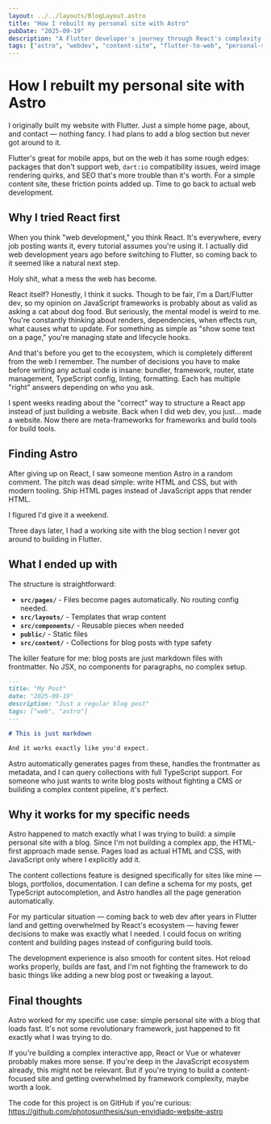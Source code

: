 ```yaml
---
layout: ../../layouts/BlogLayout.astro
title: "How I rebuilt my personal site with Astro"
pubDate: "2025-09-19"
description: "A Flutter developer's journey through React's complexity to building a fast, content-focused personal site with Astro."
tags: ["astro", "webdev", "content-site", "flutter-to-web", "personal-site"]
---
```


# How I rebuilt my personal site with Astro

I originally built my website with Flutter. Just a simple home page, about, and contact — nothing fancy. I had plans to add a blog section but never got around to it.

Flutter's great for mobile apps, but on the web it has some rough edges: packages that don't support web, `dart:io` compatibility issues, weird image rendering quirks, and SEO that's more trouble than it's worth. For a simple content site, these friction points added up. Time to go back to actual web development.

## Why I tried React first

When you think "web development," you think React. It's everywhere, every job posting wants it, every tutorial assumes you're using it. I actually did web development years ago before switching to Flutter, so coming back to it seemed like a natural next step.

Holy shit, what a mess the web has become.

React itself? Honestly, I think it sucks. Though to be fair, I'm a Dart/Flutter dev, so my opinion on JavaScript frameworks is probably about as valid as asking a cat about dog food. But seriously, the mental model is weird to me. You're constantly thinking about renders, dependencies, when effects run, what causes what to update. For something as simple as "show some text on a page," you're managing state and lifecycle hooks.

And that's before you get to the ecosystem, which is completely different from the web I remember. The number of decisions you have to make before writing any actual code is insane: bundler, framework, router, state management, TypeScript config, linting, formatting. Each has multiple "right" answers depending on who you ask.

I spent weeks reading about the "correct" way to structure a React app instead of just building a website. Back when I did web dev, you just... made a website. Now there are meta-frameworks for frameworks and build tools for build tools.

## Finding Astro

After giving up on React, I saw someone mention Astro in a random comment. The pitch was dead simple: write HTML and CSS, but with modern tooling. Ship HTML pages instead of JavaScript apps that render HTML.

I figured I'd give it a weekend.

Three days later, I had a working site with the blog section I never got around to building in Flutter.

## What I ended up with

The structure is straightforward:

- **`src/pages/`** - Files become pages automatically. No routing config needed.
- **`src/layouts/`** - Templates that wrap content  
- **`src/components/`** - Reusable pieces when needed
- **`public/`** - Static files
- **`src/content/`** - Collections for blog posts with type safety

The killer feature for me: blog posts are just markdown files with frontmatter. No JSX, no components for paragraphs, no complex setup.

```markdown
---
title: "My Post"
date: "2025-09-19"
description: "Just a regular blog post"
tags: ["web", "astro"]
---

# This is just markdown

And it works exactly like you'd expect.
```

Astro automatically generates pages from these, handles the frontmatter as metadata, and I can query collections with full TypeScript support. For someone who just wants to write blog posts without fighting a CMS or building a complex content pipeline, it's perfect.

## Why it works for my specific needs

Astro happened to match exactly what I was trying to build: a simple personal site with a blog. Since I'm not building a complex app, the HTML-first approach made sense. Pages load as actual HTML and CSS, with JavaScript only where I explicitly add it.

The content collections feature is designed specifically for sites like mine — blogs, portfolios, documentation. I can define a schema for my posts, get TypeScript autocompletion, and Astro handles all the page generation automatically.

For my particular situation — coming back to web dev after years in Flutter land and getting overwhelmed by React's ecosystem — having fewer decisions to make was exactly what I needed. I could focus on writing content and building pages instead of configuring build tools.

The development experience is also smooth for content sites. Hot reload works properly, builds are fast, and I'm not fighting the framework to do basic things like adding a new blog post or tweaking a layout.

## Final thoughts

Astro worked for my specific use case: simple personal site with a blog that loads fast. It's not some revolutionary framework, just happened to fit exactly what I was trying to do.

If you're building a complex interactive app, React or Vue or whatever probably makes more sense. If you're deep in the JavaScript ecosystem already, this might not be relevant. But if you're trying to build a content-focused site and getting overwhelmed by framework complexity, maybe worth a look.

The code for this project is on GitHub if you're curious: https://github.com/photosunthesis/sun-envidiado-website-astro
